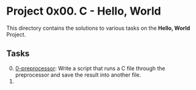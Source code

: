 # Project 0x00. C - Hello, World
This directory contains the solutions to various tasks on the **Hello, World** Project.
## Tasks
0. [0-preprocessor](/0-preprocessor): Write a script that runs a C file through the preprocessor and save the result into another file. 
1. 

